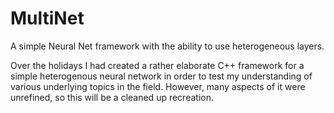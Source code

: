 # MultiNet
A simple Neural Net framework with the ability to use heterogeneous layers. 

Over the holidays I had created a rather elaborate C++ framework for a simple 
heterogenous neural network in order to test my understanding of various underlying topics
in the field. However, many aspects of it were unrefined, so this will be a cleaned up recreation.  
